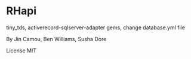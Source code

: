 # RHapi

tiny_tds, activerecord-sqlserver-adapter gems, change database.yml file

By Jin Camou, Ben Williams, Susha Dore

License
MIT
